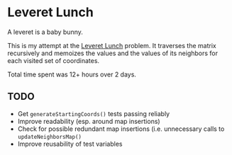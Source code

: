 # Leveret Lunch

A leveret is a baby bunny.

This is my attempt at the [Leveret Lunch](https://fellowship.hackbrightacademy.com/materials/challenges/leveret-lunch/index.html#leveret-lunch) problem. It traverses the matrix recursively and memoizes the values and the values of its neighbors for each visited set of coordinates.

Total time spent was 12+ hours over 2 days.

## TODO
- Get `generateStartingCoords()` tests passing reliably
- Improve readability (esp. around map insertions)
- Check for possible redundant map insertions (i.e. unnecessary calls to `updateNeighborsMap()`
- Improve reusability of test variables

